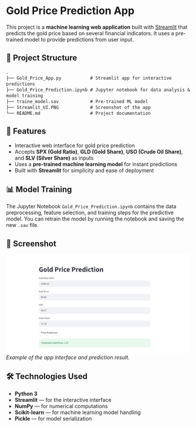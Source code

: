 # Gold Price Prediction App

This project is a **machine learning web application** built with [Streamlit](https://streamlit.io/) that predicts the gold price based on several financial indicators. It uses a pre-trained model to provide predictions from user input.

## 📂 Project Structure

```
.
├── Gold_Price_App.py           # Streamlit app for interactive predictions
├── Gold_Price_Prediction.ipynb # Jupyter notebook for data analysis & model training
├── traine_model.sav            # Pre-trained ML model
├── Streamlit_UI.PNG            # Screenshot of the app
└── README.md                   # Project documentation
```

## 🚀 Features

- Interactive web interface for gold price prediction  
- Accepts **SPX (Gold Ratio)**, **GLD (Gold Share)**, **USO (Crude Oil Share)**, and **SLV (Silver Share)** as inputs  
- Uses a **pre-trained machine learning model** for instant predictions  
- Built with **Streamlit** for simplicity and ease of deployment  

## 📊 Model Training

The Jupyter Notebook `Gold_Price_Prediction.ipynb` contains the data preprocessing, feature selection, and training steps for the predictive model. You can retrain the model by running the notebook and saving the new `.sav` file.


## 📸 Screenshot

![Gold Price Prediction App](Streamlit_UI.PNG)  
*Example of the app interface and prediction result.*

## 🛠 Technologies Used

- **Python 3**  
- **Streamlit** — for the interactive interface  
- **NumPy** — for numerical computations  
- **Scikit-learn** — for machine learning model handling  
- **Pickle** — for model serialization  
